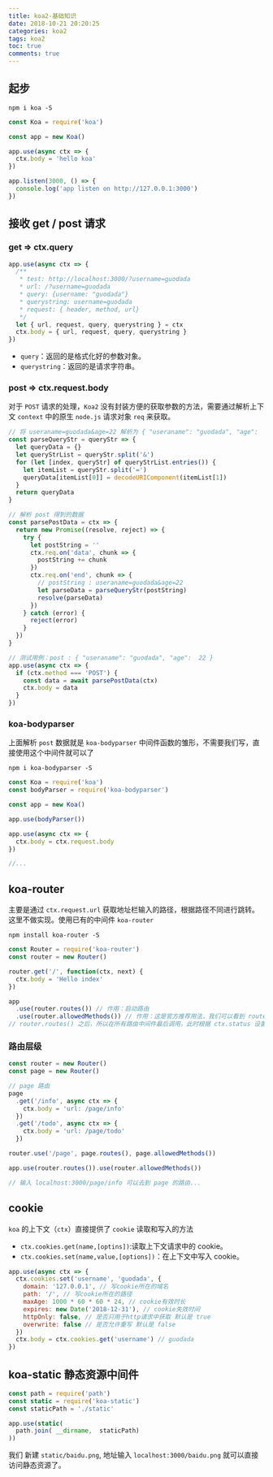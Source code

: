 ```yaml
---
title: koa2-基础知识
date: 2018-10-21 20:20:25
categories: koa2
tags: koa2
toc: true
comments: true 
---
```

## 起步

```
npm i koa -S
```

```js
const Koa = require('koa')

const app = new Koa()

app.use(async ctx => {
  ctx.body = 'hello koa'
})

app.listen(3000, () => {
  console.log('app listen on http://127.0.0.1:3000')
})
```
<!--more-->

## 接收 get / post 请求

### get => ctx.query

```js
app.use(async ctx => {
  /**
   * test: http://localhost:3000/?username=guodada
   * url: /?username=guodada
   * query: {username: "guodada"}
   * querystring: username=guodada
   * request: { header, method, url}
   */
  let { url, request, query, querystring } = ctx
  ctx.body = { url, request, query, querystring }
})
```

- `query`：返回的是格式化好的参数对象。
- `querystring`：返回的是请求字符串。

### post => ctx.request.body

对于 `POST` 请求的处理，`Koa2` 没有封装方便的获取参数的方法，需要通过解析上下文 `context` 中的原生 `node.js` 请求对象 `req` 来获取。

```js
// 将 useraname=guodada&age=22 解析为 { "useraname": "guodada", "age":  22 }
const parseQueryStr = queryStr => {
  let queryData = {}
  let queryStrList = queryStr.split('&')
  for (let [index, queryStr] of queryStrList.entries()) {
    let itemList = queryStr.split('=')
    queryData[itemList[0]] = decodeURIComponent(itemList[1])
  }
  return queryData
}

// 解析 post 得到的数据
const parsePostData = ctx => {
  return new Promise((resolve, reject) => {
    try {
      let postString = ''
      ctx.req.on('data', chunk => {
        postString += chunk
      })
      ctx.req.on('end', chunk => {
        // postString : useraname=guodada&age=22
        let parseData = parseQueryStr(postString)
        resolve(parseData)
      })
    } catch (error) {
      reject(error)
    }
  })
}

// 测试用例：post : { "useraname": "guodada", "age":  22 }
app.use(async ctx => {
  if (ctx.method === 'POST') {
    const data = await parsePostData(ctx)
    ctx.body = data
  }
})
```

### koa-bodyparser

上面解析 `post` 数据就是 `koa-bodyparser` 中间件函数的雏形，不需要我们写，直接使用这个中间件就可以了

```
npm i koa-bodyparser -S
```

```js
const Koa = require('koa')
const bodyParser = require('koa-bodyparser')

const app = new Koa()

app.use(bodyParser())

app.use(async ctx => {
  ctx.body = ctx.request.body
})

//...
```

## koa-router

主要是通过 `ctx.request.url` 获取地址栏输入的路径，根据路径不同进行跳转。这里不做实现。使用已有的中间件 `koa-router`

```
npm install koa-router -S
```

```js
const Router = require('koa-router')
const router = new Router()

router.get('/', function(ctx, next) {
  ctx.body = 'Hello index'
})

app
  .use(router.routes()) // 作用：启动路由
  .use(router.allowedMethods()) // 作用：这是官方推荐用法，我们可以看到 router.allowedMethods() 用在路由匹配
// router.routes() 之后，所以在所有路由中间件最后调用，此时根据 ctx.status 设置 response 响应头
```

### 路由层级

```js
const router = new Router()
const page = new Router()

// page 路由
page
  .get('/info', async ctx => {
    ctx.body = 'url: /page/info'
  })
  .get('/todo', async ctx => {
    ctx.body = 'url: /page/todo'
  })

router.use('/page', page.routes(), page.allowedMethods())

app.use(router.routes()).use(router.allowedMethods())

// 输入 localhost:3000/page/info 可以去到 page 的路由...
```

## cookie

`koa` 的上下文（`ctx`）直接提供了 `cookie` 读取和写入的方法

- `ctx.cookies.get(name,[optins])`:读取上下文请求中的 cookie。
- `ctx.cookies.set(name,value,[options])`：在上下文中写入 cookie。

```js
app.use(async ctx => {
  ctx.cookies.set('username', 'guodada', {
    domain: '127.0.0.1', // 写cookie所在的域名
    path: '/', // 写cookie所在的路径
    maxAge: 1000 * 60 * 60 * 24, // cookie有效时长
    expires: new Date('2018-12-31'), // cookie失效时间
    httpOnly: false, // 是否只用于http请求中获取 默认是 true
    overwrite: false // 是否允许重写 默认是 false
  })
  ctx.body = ctx.cookies.get('username') // guodada
})
```

## koa-static 静态资源中间件

```js
const path = require('path')
const static = require('koa-static')
const staticPath = './static'

app.use(static(
  path.join( __dirname,  staticPath)
))
```

我们 新建 `static/baidu.png`, 地址输入 `localhost:3000/baidu.png` 就可以直接访问静态资源了。